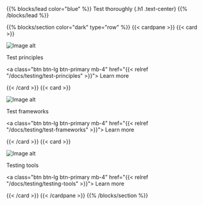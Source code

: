 {{% blocks/lead color="blue" %}}
Test thoroughly
{.h1 .text-center}
{{% /blocks/lead %}}

{{% blocks/section color="dark" type="row" %}}
{{< cardpane >}}
{{< card >}}

![Image alt](/principles.png)

Test principles

<a class="btn btn-lg btn-primary mb-4" href="{{< relref "/docs/testing/test-principles" >}}">
Learn more <i class="fas fa-arrow-alt-circle-right ms-2"></i>
</a>

{{< /card >}}
{{< card >}}

![Image alt](/framework.png)

Test frameworks

<a class="btn btn-lg btn-primary mb-4" href="{{< relref "/docs/testing/test-frameworks" >}}">
Learn more <i class="fas fa-arrow-alt-circle-right ms-2"></i>
</a>

{{< /card >}}
{{< card >}}

![Image alt](/tools.png)

Testing tools

<a class="btn btn-lg btn-primary mb-4" href="{{< relref "/docs/testing/testing-tools" >}}">
Learn more <i class="fas fa-arrow-alt-circle-right ms-2"></i>
</a>

{{< /card >}}
{{< /cardpane >}}
{{% /blocks/section %}}